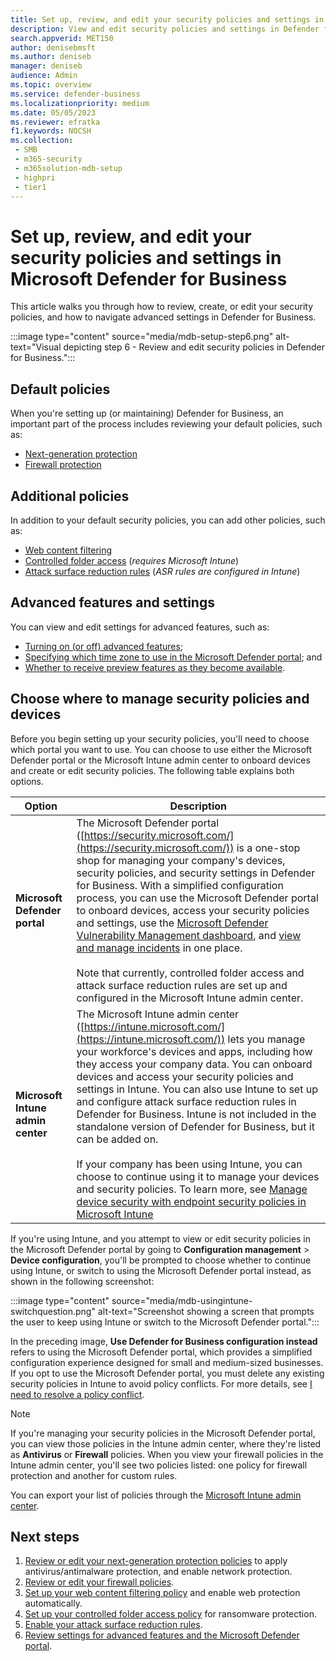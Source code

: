 ```yaml
---
title: Set up, review, and edit your security policies and settings in Microsoft Defender for Business
description: View and edit security policies and settings in Defender for Business
search.appverid: MET150
author: denisebmsft
ms.author: deniseb
manager: deniseb
audience: Admin
ms.topic: overview
ms.service: defender-business
ms.localizationpriority: medium
ms.date: 05/05/2023
ms.reviewer: efratka
f1.keywords: NOCSH
ms.collection:
 - SMB
 - m365-security
 - m365solution-mdb-setup
 - highpri
 - tier1
---
```


# Set up, review, and edit your security policies and settings in Microsoft Defender for Business

This article walks you through how to review, create, or edit your security policies, and how to navigate advanced settings in Defender for Business.

:::image type="content" source="media/mdb-setup-step6.png" alt-text="Visual depicting step 6 - Review and edit security policies in Defender for Business.":::

## Default policies

When you're setting up (or maintaining) Defender for Business, an important part of the process includes reviewing your default policies, such as:

- [Next-generation protection](mdb-next-generation-protection.md)
- [Firewall protection](mdb-firewall.md)

## Additional policies

In addition to your default security policies, you can add other policies, such as:

- [Web content filtering](mdb-web-content-filtering.md)
- [Controlled folder access](mdb-controlled-folder-access.md) (*requires Microsoft Intune*)
- [Attack surface reduction rules](mdb-asr.md) (*ASR rules are configured in Intune*)

## Advanced features and settings

You can view and edit settings for advanced features, such as:

- [Turning on (or off) advanced features](mdb-portal-advanced-feature-settings.md#view-settings-for-advanced-features);
- [Specifying which time zone to use in the Microsoft Defender portal](mdb-portal-advanced-feature-settings.md#view-and-edit-other-settings-in-the-microsoft-365-defender-portal); and
- [Whether to receive preview features as they become available](/defender-xdr/preview).

## Choose where to manage security policies and devices

Before you begin setting up your security policies, you'll need to choose which portal you want to use. You can choose to use either the Microsoft Defender portal or the Microsoft Intune admin center to onboard devices and create or edit security policies. The following table explains both options.

|Option|Description|
|---|---|
|**Microsoft Defender portal**|The Microsoft Defender portal ([https://security.microsoft.com/](https://security.microsoft.com/)) is a one-stop shop for managing your company's devices, security policies, and security settings in Defender for Business. With a simplified configuration process, you can use the Microsoft Defender portal to onboard devices, access your security policies and settings, use the [Microsoft Defender Vulnerability Management dashboard](mdb-view-tvm-dashboard.md), and [view and manage incidents](mdb-view-manage-incidents.md) in one place. <br/><br/>Note that currently, controlled folder access and attack surface reduction rules are set up and configured in the Microsoft Intune admin center.|
|**Microsoft Intune admin center**|The Microsoft Intune admin center ([https://intune.microsoft.com/](https://intune.microsoft.com/)) lets you manage your workforce's devices and apps, including how they access your company data. You can onboard devices and access your security policies and settings in Intune. You can also use Intune to set up and configure attack surface reduction rules in Defender for Business. Intune is not included in the standalone version of Defender for Business, but it can be added on. <br/><br/>If your company has been using Intune, you can choose to continue using it to manage your devices and security policies. To learn more, see [Manage device security with endpoint security policies in Microsoft Intune](/mem/intune/protect/endpoint-security-policy)|

If you're using Intune, and you attempt to view or edit security policies in the Microsoft Defender portal by going to **Configuration management** > **Device configuration**, you'll be prompted to choose whether to continue using Intune, or switch to using the Microsoft Defender portal instead, as shown in the following screenshot:

:::image type="content" source="media/mdb-usingintune-switchquestion.png" alt-text="Screenshot showing a screen that prompts the user to keep using Intune or switch to the Microsoft Defender portal.":::

In the preceding image, **Use Defender for Business configuration instead** refers to using the Microsoft Defender portal, which provides a simplified configuration experience designed for small and medium-sized businesses. If you opt to use the Microsoft Defender portal, you must delete any existing security policies in Intune to avoid policy conflicts. For more details, see [I need to resolve a policy conflict](mdb-troubleshooting.yml#i-need-to-resolve-a-policy-conflict).

> [!NOTE]
> If you're managing your security policies in the Microsoft Defender portal, you can view those policies in the Intune admin center, where they're listed as **Antivirus** or **Firewall** policies. When you view your firewall policies in the Intune admin center, you'll see two policies listed: one policy for firewall protection and another for custom rules.
>
> You can export your list of policies through the [Microsoft Intune admin center](https://intune.microsoft.com/).

## Next steps

1. [Review or edit your next-generation protection policies](mdb-next-generation-protection.md) to apply antivirus/antimalware protection, and enable network protection.
2. [Review or edit your firewall policies](mdb-firewall.md).
3. [Set up your web content filtering policy](mdb-web-content-filtering.md) and enable web protection automatically.
4. [Set up your controlled folder access policy](mdb-controlled-folder-access.md) for ransomware protection.
5. [Enable your attack surface reduction rules](mdb-asr.md).
6. [Review settings for advanced features and the Microsoft Defender portal](mdb-portal-advanced-feature-settings.md).
